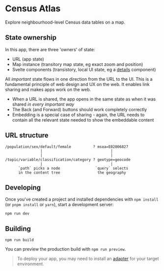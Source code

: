 
Census Atlas
============

Explore neighbourhood-level Census data tables on a map.

State ownership
---------------

In this app, there are three 'owners' of state:

- URL (app state)
- Map instance (transitory map state, eg exact zoom and position)
- Svelte components (transistory, local UI state, eg a [details](https://design-system.service.gov.uk/components/details/) component)

All *important* state flows in one direction from the URL to the UI. This is a fundamental principle of web design and UX on the web. It enables link sharing and makes apps work on the web. 

- When a URL is shared, the app opens in the same state as when it was shared *in every important way*
- The Back (and Forward) buttons should work completely correctly
- Embedding is a special case of sharing - again, the URL needs to contain all the relevant state needed to show the embeddable content

URL structure
-------------

    /population/sex/default/female          ? msoa=E02006827
                    |                               |
                    |                               |    
    /topic/variable/classification/category ? geotype=geocode
                    |                               |
          `path` picks a node                `query` selects
          in the content tree                 the geography

Developing
----------

Once you've created a project and installed dependencies with `npm install` (or `pnpm install` or `yarn`), start a development server:

    npm run dev

Building
--------

    npm run build

You can preview the production build with `npm run preview`.

> To deploy your app, you may need to install an [adapter](https://kit.svelte.dev/docs/adapters) for your target environment.
